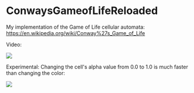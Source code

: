 # ConwaysGameofLifeReloaded

My implementation of the Game of Life cellular automata: https://en.wikipedia.org/wiki/Conway%27s_Game_of_Life

Video:

<!-- [![](http://img.youtube.com/vi/Z_OcdnmmxC0/0.jpg)](http://www.youtube.com/watch?v=Z_OcdnmmxC0 "") -->
[![](http://img.youtube.com/vi/twVgQarFGeo/0.jpg)](https://www.youtube.com/watch?v=twVgQarFGeo "")

Experimental:
Changing the cell's alpha value from 0.0 to 1.0 is much faster than changing the color:

[![](http://img.youtube.com/vi/IMkzYZstlNc/0.jpg)](https://www.youtube.com/watch?v=IMkzYZstlNc "")
